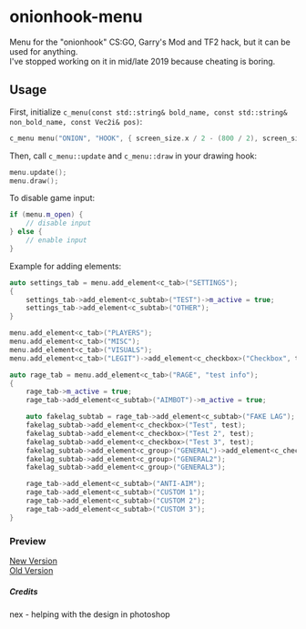 # onionhook-menu

Menu for the "onionhook" CS:GO, Garry's Mod and TF2 hack, but it can be used for anything.  
I've stopped working on it in mid/late 2019 because cheating is boring.

## Usage

First, initialize `c_menu(const std::string& bold_name, const std::string& non_bold_name, const Vec2i& pos)`:

```c++
c_menu menu("ONION", "HOOK", { screen_size.x / 2 - (800 / 2), screen_size.y / 2 - (600 / 2) });
```

Then, call `c_menu::update` and `c_menu::draw` in your drawing hook:

```cpp
menu.update();
menu.draw();
```

To disable game input:

```cpp
if (menu.m_open) {
    // disable input
} else {
    // enable input
}
```

Example for adding elements:

```cpp
auto settings_tab = menu.add_element<c_tab>("SETTINGS");
{
    settings_tab->add_element<c_subtab>("TEST")->m_active = true;
    settings_tab->add_element<c_subtab>("OTHER");
}

menu.add_element<c_tab>("PLAYERS");
menu.add_element<c_tab>("MISC");
menu.add_element<c_tab>("VISUALS");
menu.add_element<c_tab>("LEGIT")->add_element<c_checkbox>("Checkbox", test);

auto rage_tab = menu.add_element<c_tab>("RAGE", "test info");
{
    rage_tab->m_active = true;
    rage_tab->add_element<c_subtab>("AIMBOT")->m_active = true;

    auto fakelag_subtab = rage_tab->add_element<c_subtab>("FAKE LAG");
    fakelag_subtab->add_element<c_checkbox>("Test", test);
    fakelag_subtab->add_element<c_checkbox>("Test 2", test);
    fakelag_subtab->add_element<c_checkbox>("Test 3", test);
    fakelag_subtab->add_element<c_group>("GENERAL")->add_element<c_checkbox>("Test 4", test);
    fakelag_subtab->add_element<c_group>("GENERAL2");
    fakelag_subtab->add_element<c_group>("GENERAL3");

    rage_tab->add_element<c_subtab>("ANTI-AIM");
    rage_tab->add_element<c_subtab>("CUSTOM 1");
    rage_tab->add_element<c_subtab>("CUSTOM 2");
    rage_tab->add_element<c_subtab>("CUSTOM 3");
}
```

### Preview

[New Version](https://i.imgur.com/GhJojHv.mp4)  
[Old Version](https://gyazo.com/612099dd564931af86c4174c6abc152f)

##### Credits
nex - helping with the design in photoshop
